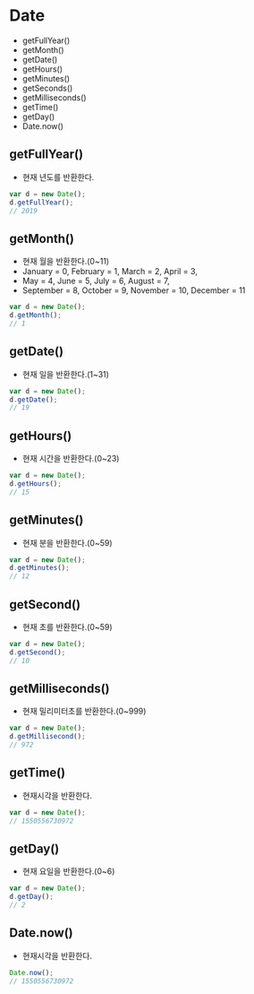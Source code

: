 # Date

* getFullYear()
* getMonth()
* getDate()
* getHours()
* getMinutes()
* getSeconds()
* getMilliseconds()
* getTime()
* getDay()
* Date.now()

## getFullYear()
* 현재 년도를 반환한다.
```javascript
var d = new Date();
d.getFullYear();
// 2019
```

## getMonth()
* 현재 월을 반환한다.(0~11)
* January = 0, February = 1, March = 2, April = 3,  
* May = 4, June = 5, July = 6, August = 7,  
* September = 8, October = 9, November = 10, December = 11
```javascript
var d = new Date();
d.getMonth();
// 1
```

## getDate()
* 현재 일을 반환한다.(1~31)
```javascript
var d = new Date();
d.getDate();
// 19
```

## getHours()
* 현재 시간을 반환한다.(0~23)
```javascript
var d = new Date();
d.getHours();
// 15
```

## getMinutes()
* 현재 분을 반환한다.(0~59)
```javascript
var d = new Date();
d.getMinutes();
// 12
```

## getSecond()
* 현재 초를 반환한다.(0~59)
```javascript
var d = new Date();
d.getSecond();
// 10
```

## getMilliseconds()
* 현재 밀리미터초를 반환한다.(0~999)
```javascript
var d = new Date();
d.getMillisecond();
// 972
```

## getTime()
* 현재시각을 반환한다.
```javascript
var d = new Date();
// 1550556730972
```

## getDay()
* 현재 요일을 반환한다.(0~6)
```javascript
var d = new Date();
d.getDay();
// 2
```

## Date.now()
* 현재시각을 반환한다.
```javascript
Date.now();
// 1550556730972
```